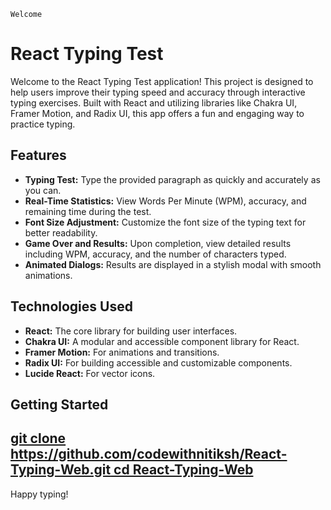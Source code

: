 `Welcome`

# React Typing Test

Welcome to the React Typing Test application! This project is designed to help users improve their typing speed and accuracy through interactive typing exercises. Built with React and utilizing libraries like Chakra UI, Framer Motion, and Radix UI, this app offers a fun and engaging way to practice typing.

## Features

- **Typing Test:** Type the provided paragraph as quickly and accurately as you can.
- **Real-Time Statistics:** View Words Per Minute (WPM), accuracy, and remaining time during the test.
- **Font Size Adjustment:** Customize the font size of the typing text for better readability.
- **Game Over and Results:** Upon completion, view detailed results including WPM, accuracy, and the number of characters typed.
- **Animated Dialogs:** Results are displayed in a stylish modal with smooth animations.

## Technologies Used

- **React:** The core library for building user interfaces.
- **Chakra UI:** A modular and accessible component library for React.
- **Framer Motion:** For animations and transitions.
- **Radix UI:** For building accessible and customizable components.
- **Lucide React:** For vector icons.

## Getting Started
   [git clone https://github.com/codewithnitiksh/React-Typing-Web.git
   cd React-Typing-Web](https://codewithnitiksh.github.io/React-Typing-Web/)
---

Happy typing!
```
